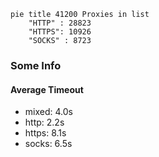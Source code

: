 
```mermaid
pie title 41200 Proxies in list
    "HTTP" : 28823
    "HTTPS": 10926
    "SOCKS" : 8723
```

### Some Info
#### Average Timeout

- mixed: 4.0s
- http: 2.2s
- https: 8.1s
- socks: 6.5s